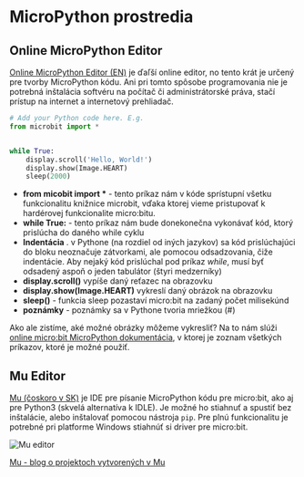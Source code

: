 # MicroPython prostredia

## Online MicroPython Editor

[Online MicroPython Editor (EN)](http://python.microbit.org/) je ďaľší online editor, no tento krát je určený pre tvorby MicroPython kódu. Ani pri tomto spôsobe programovania nie je potrebná inštalácia softvéru na počítač či administrátorské práva, stačí prístup na internet a internetový prehliadač.

```python
# Add your Python code here. E.g.
from microbit import *


while True:
    display.scroll('Hello, World!')
    display.show(Image.HEART)
    sleep(2000)
```

* __from micobit import \*__ - tento príkaz nám v kóde sprístupní všetku funkcionalitu knižnice microbit, vďaka ktorej vieme pristupovať k hardérovej funkcionalite micro:bitu.
* __while True:__ - tento príkaz nám bude donekonečna vykonávať kód, ktorý prislúcha do daného while cyklu
* __Indentácia__ . v Pythone (na rozdiel od iných jazykov) sa kód prislúchajúci do bloku neoznačuje zátvorkami, ale pomocou odsadzovania, čiže indentácie. Aby nejaký kód prislúchal pod príkaz _while_, musí byť odsadený aspoň o jeden tabulátor (štyri medzerníky)
* __display.scroll()__ vypíše daný reťazec na obrazovku
* __display.show(Image.HEART)__ vykreslí daný obrázok na obrazovku
* __sleep()__ - funkcia sleep pozastaví micro:bit na zadaný počet milisekúnd
* __poznámky__ - poznámky sa v Pythone tvoria mriežkou (#)

Ako ale zistíme, aké možné obrázky môžeme vykresliť? Na to nám slúži [online micro:bit MicroPython dokumentácia](http://microbit-micropython.readthedocs.io/en/latest/tutorials/images.html), v ktorej je zoznam všetkých príkazov, ktoré je možné použiť.

## Mu Editor
[Mu (čoskoro v SK)](https://codewith.mu/) je IDE pre písanie MicroPython kódu pre micro:bit, ako aj pre Python3 (skvelá alternatíva k IDLE). Je možné ho stiahnuť a spustiť bez inštalácie, alebo inštalovať pomocou nástroja ``pip``. Pre plnú funkcionalitu je potrebné pri platforme Windows stiahnúť si driver pre micro:bit.

![Mu editor](/_static/images/mu-code-repl.png)

[Mu - blog o projektoch vytvorených v Mu](https://madewith.mu/)
